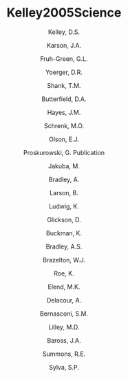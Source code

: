 ---
layout: publication
title: Kelley2005Science
category: publication
author: 
	- Kelley, D.S. 
	- Karson, J.A.
	- Fruh-Green, G.L.
	- Yoerger, D.R. 
	- Shank, T.M. 
	- Butterfield, D.A. 
	- Hayes, J.M. 
	- Schrenk, M.O. 
	- Olson, E.J. 
	- Proskurowski, G. Publication
	- Jakuba, M. 
	- Bradley, A. 
	- Larson, B. 
	- Ludwig, K. 
	- Glickson, D. 
	- Buckman, K. 
	- Bradley, A.S.
	- Brazelton, W.J. 
	- Roe, K. 
	- Elend, M.K. 
	- Delacour, A. 
	- Bernasconi, S.M.
	- Lilley, M.D. 
	- Baross, J.A. 
	- Summons, R.E. 
	- Sylva, S.P. 
pubtitle:  "A Serpentinite-Hosted Ecosystem: The Lost City Hydrothermal Field"
journal: Science 
volume: 307 
number: 5714 
pages: 1428-1434 
year: 2005
---